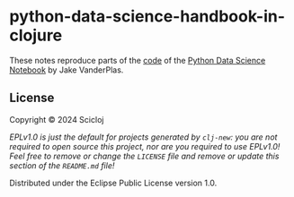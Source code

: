 # python-data-science-handbook-in-clojure

These notes reproduce parts of the [code](https://github.com/jakevdp/PythonDataScienceHandbook) of the [Python Data Science Notebook](https://jakevdp.github.io/PythonDataScienceHandbook/) by Jake VanderPlas.

## License

Copyright © 2024 Scicloj

_EPLv1.0 is just the default for projects generated by `clj-new`: you are not_
_required to open source this project, nor are you required to use EPLv1.0!_
_Feel free to remove or change the `LICENSE` file and remove or update this_
_section of the `README.md` file!_

Distributed under the Eclipse Public License version 1.0.
